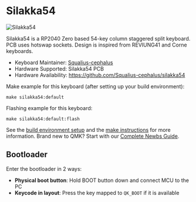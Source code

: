 # Silakka54

![Silakka54](https://i.imgur.com/JrsS0kY.png)

Silakka54 is a RP2040 Zero based 54-key column staggered split keyboard. PCB uses hotswap sockets. Design is inspired from REVIUNG41 and Corne keyboards.

* Keyboard Maintainer: [Squalius-cephalus](https://github.com/Squalius-cephalus)
* Hardware Supported: Silakka54 PCB
* Hardware Availability: https://github.com/Squalius-cephalus/silakka54

Make example for this keyboard (after setting up your build environment):

    make silakka54:default

Flashing example for this keyboard:

    make silakka54:default:flash

See the [build environment setup](https://docs.qmk.fm/#/getting_started_build_tools) and the [make instructions](https://docs.qmk.fm/#/getting_started_make_guide) for more information. Brand new to QMK? Start with our [Complete Newbs Guide](https://docs.qmk.fm/#/newbs).

## Bootloader

Enter the bootloader in 2 ways:

* **Physical boot button**: Hold BOOT button down and connect MCU to the PC
* **Keycode in layout**: Press the key mapped to `QK_BOOT` if it is available
